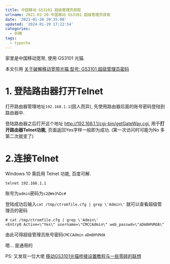 ```yaml
---
title: 中国移动 GS3101 超级管理员获取
urlname: 2021-01-20-中国移动 GS3101 超级管理员获取
date: '2021-01-20 20:35:00'
updated: '2024-01-29 17:22:54'
categories:
  - 折腾
tags:
  - typecho
---
```

家里是中国移动宽带, 使用 GS3101 光猫.

本文引用 [关于破解移动宽带光猫 型号: GS3101 超级管理员密码](https://note.guotianyu.cn/Archive/crack-gs3103-cmccadmin.html)


# 1. 登陆路由器打开Telnet
打开路由器管理地址`192.168.1.1`(因人而异), 先使用路由器后面的账号密码登陆到路由器中.

登陆路由器之后打开这个地址 http://192.168.1.1/cgi-bin/getGateWay.cgi, 用于**打开路由器Telnet功能**, 页面返回Yes字样一般即为成功. (第一次访问时可能为No 多第二次就变了)


# 2.连接Telnet
Windows 10 需启用 Telnet 功能, 百度可解.

`telnet 192.168.1.1`

账号为`admin`密码为`s2@We3%Dc#`



登陆成功后输入`cat /tmp/ctromfile.cfg | grep \'Admin\'` 就可以查看超级管理员的密码
```plaintext
# cat /tmp/ctromfile.cfg | grep \'Admin\'
<Entry0 Active=\"Yes\" username=\"CMCCAdmin\" web_passwd=\"aDm8H%MdA\"
```
由此可得超级管理员账号密码`CMCCAdmin` `aDm8H%MdA`

嗯... 是通用的



PS: 又发现一位大佬 [移动GS3101光猫桥接设置教程与一些零碎的联想](https://bbs.luobotou.org/thread-47185-1-1.html)


